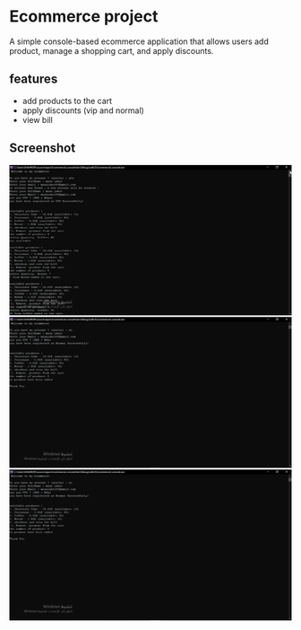 # Ecommerce project
A simple console-based ecommerce application that allows users add product,
manage a shopping cart, and apply discounts.
## features 
- add products to the cart
- apply discounts (vip and normal)
- view bill
## Screenshot
![Screenshot ](imges/p.png)
![Screenshot 2 ](imges/m.png)
![Screenshot 3 ](imges/o.png)
